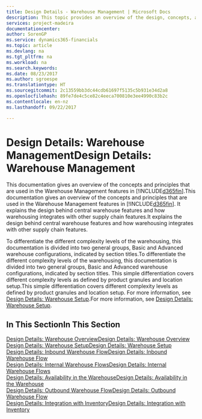 ```yaml
---
title: Design Details - Warehouse Management | Microsoft Docs
description: This topic provides an overview of the design, concepts, and principles behind the Warehouse Management features in [!INCLUDE[d365fin](includes/d365fin_md.md)].
services: project-madeira
documentationcenter: 
author: SorenGP
ms.service: dynamics365-financials
ms.topic: article
ms.devlang: na
ms.tgt_pltfrm: na
ms.workload: na
ms.search.keywords: 
ms.date: 08/23/2017
ms.author: sgroespe
ms.translationtype: HT
ms.sourcegitcommit: 2c13559bb3dc44cdb61697f5135c5b931e34d2a8
ms.openlocfilehash: 89fe7de4c5ce82c4eeca700810e3ee4990c83b2c
ms.contentlocale: en-nz
ms.lasthandoff: 09/22/2017

---
```

# <a name="design-details-warehouse-management"></a><span data-ttu-id="7f926-103">Design Details: Warehouse Management</span><span class="sxs-lookup"><span data-stu-id="7f926-103">Design Details: Warehouse Management</span></span>
<span data-ttu-id="7f926-104">This documentation gives an overview of the concepts and principles that are used in the Warehouse Management features in [!INCLUDE[d365fin](includes/d365fin_md.md)].</span><span class="sxs-lookup"><span data-stu-id="7f926-104">This documentation gives an overview of the concepts and principles that are used in the Warehouse Management features in [!INCLUDE[d365fin](includes/d365fin_md.md)].</span></span> <span data-ttu-id="7f926-105">It explains the design behind central warehouse features and how warehousing integrates with other supply chain features.</span><span class="sxs-lookup"><span data-stu-id="7f926-105">It explains the design behind central warehouse features and how warehousing integrates with other supply chain features.</span></span>  

<span data-ttu-id="7f926-106">To differentiate the different complexity levels of the warehousing, this documentation is divided into two general groups, Basic and Advanced warehouse configurations, indicated by section titles.</span><span class="sxs-lookup"><span data-stu-id="7f926-106">To differentiate the different complexity levels of the warehousing, this documentation is divided into two general groups, Basic and Advanced warehouse configurations, indicated by section titles.</span></span> <span data-ttu-id="7f926-107">This simple differentiation covers different complexity levels as defined by product granules and location setup.</span><span class="sxs-lookup"><span data-stu-id="7f926-107">This simple differentiation covers different complexity levels as defined by product granules and location setup.</span></span> <span data-ttu-id="7f926-108">For more information, see [Design Details: Warehouse Setup](design-details-warehouse-setup.md).</span><span class="sxs-lookup"><span data-stu-id="7f926-108">For more information, see [Design Details: Warehouse Setup](design-details-warehouse-setup.md).</span></span>  

## <a name="in-this-section"></a><span data-ttu-id="7f926-109">In This Section</span><span class="sxs-lookup"><span data-stu-id="7f926-109">In This Section</span></span>  
[<span data-ttu-id="7f926-110">Design Details: Warehouse Overview</span><span class="sxs-lookup"><span data-stu-id="7f926-110">Design Details: Warehouse Overview</span></span>](design-details-warehouse-overview.md)  
[<span data-ttu-id="7f926-111">Design Details: Warehouse Setup</span><span class="sxs-lookup"><span data-stu-id="7f926-111">Design Details: Warehouse Setup</span></span>](design-details-warehouse-setup.md)  
[<span data-ttu-id="7f926-112">Design Details: Inbound Warehouse Flow</span><span class="sxs-lookup"><span data-stu-id="7f926-112">Design Details: Inbound Warehouse Flow</span></span>](design-details-inbound-warehouse-flow.md)  
[<span data-ttu-id="7f926-113">Design Details: Internal Warehouse Flows</span><span class="sxs-lookup"><span data-stu-id="7f926-113">Design Details: Internal Warehouse Flows</span></span>](design-details-internal-warehouse-flows.md)  
[<span data-ttu-id="7f926-114">Design Details: Availability in the Warehouse</span><span class="sxs-lookup"><span data-stu-id="7f926-114">Design Details: Availability in the Warehouse</span></span>](design-details-availability-in-the-warehouse.md)  
[<span data-ttu-id="7f926-115">Design Details: Outbound Warehouse Flow</span><span class="sxs-lookup"><span data-stu-id="7f926-115">Design Details: Outbound Warehouse Flow</span></span>](design-details-outbound-warehouse-flow.md)  
[<span data-ttu-id="7f926-116">Design Details: Integration with Inventory</span><span class="sxs-lookup"><span data-stu-id="7f926-116">Design Details: Integration with Inventory</span></span>](design-details-integration-with-inventory.md)

